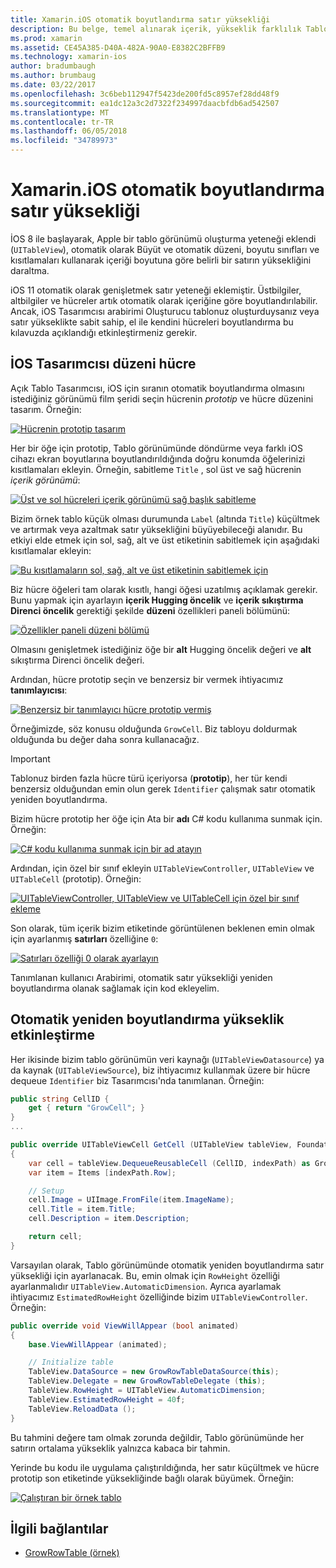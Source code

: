 ```yaml
---
title: Xamarin.iOS otomatik boyutlandırma satır yüksekliği
description: Bu belge, temel alınarak içerik, yükseklik farklılık Tablo görünümü satırları Xamarin.iOS uygulamaları için eklemeyi açıklar. İOS Tasarımcısı hücre düzende ve etkinleştirme otomatik yeniden boyutlandırma yükseklik açıklanır.
ms.prod: xamarin
ms.assetid: CE45A385-D40A-482A-90A0-E8382C2BFFB9
ms.technology: xamarin-ios
author: bradumbaugh
ms.author: brumbaug
ms.date: 03/22/2017
ms.openlocfilehash: 3c6beb112947f5423de200fd5c8957ef28dd48f9
ms.sourcegitcommit: ea1dc12a3c2d7322f234997daacbfdb6ad542507
ms.translationtype: MT
ms.contentlocale: tr-TR
ms.lasthandoff: 06/05/2018
ms.locfileid: "34789973"
---
```

# <a name="auto-sizing-row-height-in-xamarinios"></a>Xamarin.iOS otomatik boyutlandırma satır yüksekliği

İOS 8 ile başlayarak, Apple bir tablo görünümü oluşturma yeteneği eklendi (`UITableView`), otomatik olarak Büyüt ve otomatik düzeni, boyutu sınıfları ve kısıtlamaları kullanarak içeriği boyutuna göre belirli bir satırın yüksekliğini daraltma.

iOS 11 otomatik olarak genişletmek satır yeteneği eklemiştir. Üstbilgiler, altbilgiler ve hücreler artık otomatik olarak içeriğine göre boyutlandırılabilir. Ancak, iOS Tasarımcısı arabirimi Oluşturucu tablonuz oluşturduysanız veya satır yükseklikte sabit sahip, el ile kendini hücreleri boyutlandırma bu kılavuzda açıklandığı etkinleştirmeniz gerekir.

## <a name="cell-layout-in-the-ios-designer"></a>İOS Tasarımcısı düzeni hücre

Açık Tablo Tasarımcısı, iOS için sıranın otomatik boyutlandırma olmasını istediğiniz görünümü film şeridi seçin hücrenin *prototip* ve hücre düzenini tasarım. Örneğin:

[![](autosizing-row-height-images/table01.png "Hücrenin prototip tasarım")](autosizing-row-height-images/table01.png#lightbox)

Her bir öğe için prototip, Tablo görünümünde döndürme veya farklı iOS cihazı ekran boyutlarına boyutlandırıldığında doğru konumda öğelerinizi kısıtlamaları ekleyin. Örneğin, sabitleme `Title` , sol üst ve sağ hücrenin *içerik görünümü*:

[![](autosizing-row-height-images/table02.png "Üst ve sol hücreleri içerik görünümü sağ başlık sabitleme")](autosizing-row-height-images/table02.png#lightbox)

Bizim örnek tablo küçük olması durumunda `Label` (altında `Title`) küçültmek ve artırmak veya azaltmak satır yüksekliğini büyüyebileceği alanıdır. Bu etkiyi elde etmek için sol, sağ, alt ve üst etiketinin sabitlemek için aşağıdaki kısıtlamalar ekleyin:

[![](autosizing-row-height-images/table03.png "Bu kısıtlamaların sol, sağ, alt ve üst etiketinin sabitlemek için")](autosizing-row-height-images/table03.png#lightbox)

Biz hücre öğeleri tam olarak kısıtlı, hangi öğesi uzatılmış açıklamak gerekir. Bunu yapmak için ayarlayın **içerik Hugging öncelik** ve **içerik sıkıştırma Direnci öncelik** gerektiği şekilde **düzeni** özellikleri paneli bölümünü:

[![](autosizing-row-height-images/table03a.png "Özellikler paneli düzeni bölümü")](autosizing-row-height-images/table03a.png#lightbox)

Olmasını genişletmek istediğiniz öğe bir **alt** Hugging öncelik değeri ve **alt** sıkıştırma Direnci öncelik değeri.

Ardından, hücre prototip seçin ve benzersiz bir vermek ihtiyacımız **tanımlayıcısı**:

[![](autosizing-row-height-images/table04.png "Benzersiz bir tanımlayıcı hücre prototip vermiş")](autosizing-row-height-images/table04.png#lightbox)

Örneğimizde, söz konusu olduğunda `GrowCell`. Biz tabloyu doldurmak olduğunda bu değer daha sonra kullanacağız.

> [!IMPORTANT]
> Tablonuz birden fazla hücre türü içeriyorsa (**prototip**), her tür kendi benzersiz olduğundan emin olun gerek `Identifier` çalışmak satır otomatik yeniden boyutlandırma.

Bizim hücre prototip her öğe için Ata bir **adı** C# kodu kullanıma sunmak için. Örneğin:

[![](autosizing-row-height-images/table05.png "C# kodu kullanıma sunmak için bir ad atayın")](autosizing-row-height-images/table05.png#lightbox)

Ardından, için özel bir sınıf ekleyin `UITableViewController`, `UITableView` ve `UITableCell` (prototip). Örneğin: 

[![](autosizing-row-height-images/table06.png "UITableViewController, UITableView ve UITableCell için özel bir sınıf ekleme")](autosizing-row-height-images/table06.png#lightbox)

Son olarak, tüm içerik bizim etiketinde görüntülenen beklenen emin olmak için ayarlanmış **satırları** özelliğine `0`:

[![](autosizing-row-height-images/table06.png "Satırları özelliği 0 olarak ayarlayın")](autosizing-row-height-images/table06a.png#lightbox)

Tanımlanan kullanıcı Arabirimi, otomatik satır yüksekliği yeniden boyutlandırma olanak sağlamak için kod ekleyelim.

## <a name="enabling-auto-resizing-height"></a>Otomatik yeniden boyutlandırma yükseklik etkinleştirme

Her ikisinde bizim tablo görünümün veri kaynağı (`UITableViewDatasource`) ya da kaynak (`UITableViewSource`), biz ihtiyacımız kullanmak üzere bir hücre dequeue `Identifier` biz Tasarımcısı'nda tanımlanan. Örneğin:

```csharp
public string CellID {
    get { return "GrowCell"; }
}
...

public override UITableViewCell GetCell (UITableView tableView, Foundation.NSIndexPath indexPath)
{
    var cell = tableView.DequeueReusableCell (CellID, indexPath) as GrowRowTableCell;
    var item = Items [indexPath.Row];

    // Setup
    cell.Image = UIImage.FromFile(item.ImageName);
    cell.Title = item.Title;
    cell.Description = item.Description;

    return cell;
}
```

Varsayılan olarak, Tablo görünümünde otomatik yeniden boyutlandırma satır yüksekliği için ayarlanacak. Bu, emin olmak için `RowHeight` özelliği ayarlanmalıdır `UITableView.AutomaticDimension`. Ayrıca ayarlamak ihtiyacımız `EstimatedRowHeight` özelliğinde bizim `UITableViewController`. Örneğin:

```csharp
public override void ViewWillAppear (bool animated)
{
    base.ViewWillAppear (animated);

    // Initialize table
    TableView.DataSource = new GrowRowTableDataSource(this);
    TableView.Delegate = new GrowRowTableDelegate (this);
    TableView.RowHeight = UITableView.AutomaticDimension;
    TableView.EstimatedRowHeight = 40f;
    TableView.ReloadData ();
}
```

Bu tahmini değere tam olmak zorunda değildir, Tablo görünümünde her satırın ortalama yükseklik yalnızca kabaca bir tahmin.

Yerinde bu kodu ile uygulama çalıştırıldığında, her satır küçültmek ve hücre prototip son etiketinde yüksekliğinde bağlı olarak büyümek. Örneğin:

[![](autosizing-row-height-images/table07.png "Çalıştıran bir örnek tablo")](autosizing-row-height-images/table07.png#lightbox)


## <a name="related-links"></a>İlgili bağlantılar

- [GrowRowTable (örnek)](https://developer.xamarin.com/samples/monotouch/GrowRowTable/)
